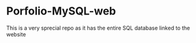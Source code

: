 # Porfolio-MySQL-web
This is a very sprecial repo as it has the entire SQL database linked to the website
